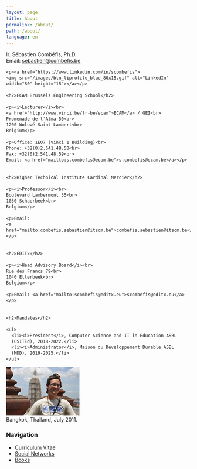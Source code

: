 ```yaml
---
layout: page
title: About
permalink: /about/
path: /about/
language: en
---
```


<div class="page-col-wrapper">
  <div class="page-col page-col-1">
    <p>Ir. Sébastien Combéfis, Ph.D.<br>
    Email: <a href="mailto:sebastien@combefis.be">sebastien@combefis.be</a></p>

    <p><a href="https://www.linkedin.com/in/scombefis">
    <img src="/images/btn_liprofile_blue_80x15.gif" alt="LinkedIn"
    width="80" height="15"></a></p>

    <h2>ECAM Brussels Engineering School</h2>

    <p><i>Lecturer</i><br>
    <a href="http://www.vinci.be/fr-be/ecam">ECAM</a> / GEI<br>
    Promenade de l'Alma 50<br>
    1200 Woluwé-Saint-Lambert<br>
    Belgium</p>

    <p>Office: 1E07 (Vinci 1 Building)<br>
    Phone: +32(0)2.541.48.50<br>
    Fax: +32(0)2.541.48.59<br>
    Email: <a href="mailto:s.combefis@ecam.be">s.combefis@ecam.be</a></p>


    <h2>Higher Technical Institute Cardinal Mercier</h2>

    <p><i>Professor</i><br>
    Boulevard Lambermont 35<br>
    1030 Schaerbeek<br>
    Belgium</p>

    <p>Email: 
    <a href="mailto:combefis.sebastien@itscm.be">combefis.sebastien@itscm.be</a>
    </p>


    <h2>EDITx</h2>

    <p><i>Head Advisory Board</i><br>
    Rue des Francs 79<br>
    1040 Etterbeek<br>
    Belgium</p>

    <p>Email: <a href="mailto:scombefis@editx.eu">scombefis@editx.eu</a></p>


    <h2>Mandates</h2>

    <ul>
      <li><i>President</i>, Computer Science and IT in Education ASBL
      (CSITEd), 2018-2022.</li>
      <li><i>Administrator</i>, Maison du Développement Durable ASBL
      (MDD), 2019-2025.</li>
    </ul>
  </div>
  <div class="page-col page-col-2">
    <p><img src="/images/bangkok.jpg" alt="Bangkok, Thailand, July 2011."
    width="200" height="133"><br>
    Bangkok, Thailand, July 2011.</p>
    <h3>Navigation</h3>
    <ul class="navigation">
      <li><a href="/about/cv/">Curriculum Vitae</a></li>
      <li><a href="/about/socialnetworks/">Social Networks</a></li>
      <li><a href="/about/books/">Books</a></li>
    </ul>
  </div>
</div>
